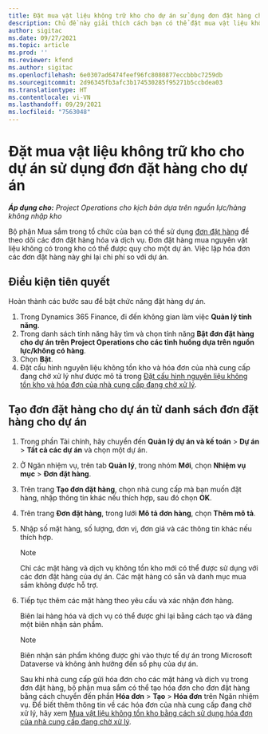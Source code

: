 ```yaml
---
title: Đặt mua vật liệu không trữ kho cho dự án sử dụng đơn đặt hàng cho dự án
description: Chủ đề này giải thích cách bạn có thể đặt mua vật liệu không trữ kho cho dự án sử dụng đơn đặt hàng cho dự án.
author: sigitac
ms.date: 09/27/2021
ms.topic: article
ms.prod: ''
ms.reviewer: kfend
ms.author: sigitac
ms.openlocfilehash: 6e0307ad6474feef96fc8080877eccbbbc7259db
ms.sourcegitcommit: 2d96345fb3afc3b174530285f95271b5ccbdea03
ms.translationtype: HT
ms.contentlocale: vi-VN
ms.lasthandoff: 09/29/2021
ms.locfileid: "7563048"
---
```

# <a name="order-non-stocked-materials-for-a-project-using-project-purchase-orders"></a>Đặt mua vật liệu không trữ kho cho dự án sử dụng đơn đặt hàng cho dự án

_**Áp dụng cho:** Project Operations cho kịch bản dựa trên nguồn lực/hàng không nhập kho_

Bộ phận Mua sắm trong tổ chức của bạn có thể sử dụng [đơn đặt hàng](/dynamics365/supply-chain/procurement/purchase-order-overview) để theo dõi các đơn đặt hàng hóa và dịch vụ. Đơn đặt hàng mua nguyên vật liệu không có trong kho có thể được quy cho một dự án. Việc lập hóa đơn các đơn đặt hàng này ghi lại chi phí so với dự án.

## <a name="prerequisites"></a>Điều kiện tiên quyết
Hoàn thành các bước sau để bật chức năng đặt hàng dự án.

1. Trong Dynamics 365 Finance, đi đến không gian làm việc **Quản lý tính năng**.
2. Trong danh sách tính năng hãy tìm và chọn tính năng **Bật đơn đặt hàng cho dự án trên Project Operations cho các tình huống dựa trên nguồn lực/không có hàng**.
3. Chọn **Bật**.
4. Đặt cấu hình nguyên liệu không tồn kho và hóa đơn của nhà cung cấp đang chờ xử lý như được mô tả trong [Đặt cấu hình nguyên liệu không tồn kho và hóa đơn của nhà cung cấp đang chờ xử lý](configure-materials-nonstocked.md).

## <a name="create-a-project-purchase-order-from-the-project-purchase-order-list"></a>Tạo đơn đặt hàng cho dự án từ danh sách đơn đặt hàng cho dự án

1. Trong phần Tài chính, hãy chuyển đến **Quản lý dự án và kế toán** > **Dự án** > **Tất cả các dự án** và chọn một dự án.
2. Ở Ngăn nhiệm vụ, trên tab **Quản lý**, trong nhóm **Mới**, chọn **Nhiệm vụ mục** > **Đơn đặt hàng**.
3. Trên trang **Tạo đơn đặt hàng**, chọn nhà cung cấp mà bạn muốn đặt hàng, nhập thông tin khác nếu thích hợp, sau đó chọn **OK**.
4. Trên trang **Đơn đặt hàng**, trong lưới **Mô tả đơn hàng**, chọn **Thêm mô tả**.
5. Nhập số mặt hàng, số lượng, đơn vị, đơn giá và các thông tin khác nếu thích hợp.

    > [!NOTE]
    > Chỉ các mặt hàng và dịch vụ không tồn kho mới có thể được sử dụng với các đơn đặt hàng của dự án. Các mặt hàng có sẵn và danh mục mua sắm không được hỗ trợ.

6. Tiếp tục thêm các mặt hàng theo yêu cầu và xác nhận đơn hàng.

    Biên lai hàng hóa và dịch vụ có thể được ghi lại bằng cách tạo và đăng một biên nhận sản phẩm.

    > [!NOTE]
    > Biên nhận sản phẩm không được ghi vào thực tế dự án trong Microsoft Dataverse và không ảnh hưởng đến sổ phụ của dự án.

    Sau khi nhà cung cấp gửi hóa đơn cho các mặt hàng và dịch vụ trong đơn đặt hàng, bộ phận mua sắm có thể tạo hóa đơn cho đơn đặt hàng bằng cách chuyển đến phần **Hóa đơn** > **Tạo** > **Hóa đơn** trên Ngăn nhiệm vụ. Để biết thêm thông tin về các hóa đơn của nhà cung cấp đang chờ xử lý, hãy xem [Mua vật liệu không tồn kho bằng cách sử dụng hóa đơn của nhà cung cấp đang chờ xử lý](pending-vendor-invoices.md).
